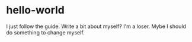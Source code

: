 # hello-world
I just follow the guide.
Write a bit about myself?
I'm a loser.
Mybe I should do something to change myself.
